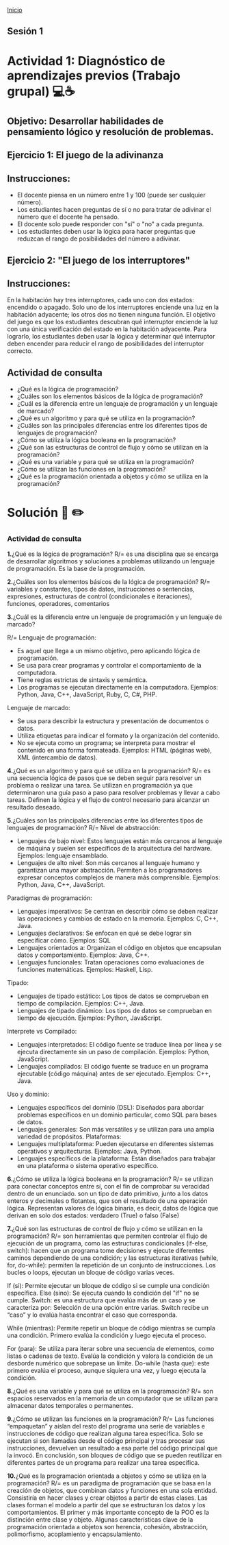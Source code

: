 <!-- No borrar o modificar -->
[Inicio](./index.md)

## Sesión 1 


<!-- Su documentación aquí -->
# Actividad 1: Diagnóstico de aprendizajes previos (Trabajo grupal) :computer::coffee:
## Objetivo: Desarrollar habilidades de pensamiento lógico y resolución de problemas.

## Ejercicio 1: El juego de la adivinanza

## Instrucciones:

- El docente piensa en un número entre 1 y 100 (puede ser cualquier número).
- Los estudiantes hacen preguntas de sí o no para tratar de adivinar el número que el docente ha pensado.
- El docente solo puede responder con "sí" o "no" a cada pregunta.
- Los estudiantes deben usar la lógica para hacer preguntas que reduzcan el rango de posibilidades del número a adivinar.

## Ejercicio 2: "El juego de los interruptores"

## Instrucciones:

En la habitación hay tres interruptores, cada uno con dos estados: encendido o apagado.
Solo uno de los interruptores enciende una luz en la habitación adyacente; los otros dos no tienen ninguna función.
El objetivo del juego es que los estudiantes descubran qué interruptor enciende la luz con una única verificación del estado en la habitación adyacente.
Para lograrlo, los estudiantes deben usar la lógica y determinar qué interruptor deben encender para reducir el rango de posibilidades del interruptor correcto.


## Actividad de consulta

- ¿Qué es la lógica de programación?
- ¿Cuáles son los elementos básicos de la lógica de programación?
- ¿Cuál es la diferencia entre un lenguaje de programación y un lenguaje de marcado?
- ¿Qué es un algoritmo y para qué se utiliza en la programación?
- ¿Cuáles son las principales diferencias entre los diferentes tipos de lenguajes de programación?
- ¿Cómo se utiliza la lógica booleana en la programación?
- ¿Qué son las estructuras de control de flujo y cómo se utilizan en la programación?
- ¿Qué es una variable y para qué se utiliza en la programación?
- ¿Cómo se utilizan las funciones en la programación?
- ¿Qué es la programación orientada a objetos y cómo se utiliza en la programación?


# Solución :notebook_with_decorative_cover: :pencil2:

### Actividad de consulta
**1.**¿Qué es la lógica de programación?
R/= es una disciplina que se encarga de desarrollar algoritmos y soluciones a problemas utilizando un lenguaje de programación. Es la base de la programación.

**2.**¿Cuáles son los elementos básicos de la lógica de programación?
R/= variables y constantes, tipos de datos, instrucciones o sentencias, expresiones, estructuras de control (condicionales e iteraciones), funciones, operadores, comentarios

**3.**¿Cuál es la diferencia entre un lenguaje de programación y un lenguaje de marcado?

R/= Lenguaje de programación:

- Es aquel que llega a un mismo objetivo, pero aplicando lógica de programación.
- Se usa para crear programas y controlar el comportamiento de la computadora.
- Tiene reglas estrictas de sintaxis y semántica.
- Los programas se ejecutan directamente en la computadora.
Ejemplos: Python, Java, C++, JavaScript, Ruby, C, C#, PHP.

Lenguaje de marcado:

- Se usa para describir la estructura y presentación de documentos o datos.
- Utiliza etiquetas para indicar el formato y la organización del contenido.
- No se ejecuta como un programa; se interpreta para mostrar el contenido en una forma formateada.
Ejemplos: HTML (páginas web), XML (intercambio de datos).

**4.**¿Qué es un algoritmo y para qué se utiliza en la programación?
R/= es una secuencia lógica de pasos que se deben seguir para resolver un problema o realizar una tarea. Se utilizan en programación ya que determinaron una guía paso a paso para resolver problemas y llevar a cabo tareas. Definen la lógica y el flujo de control necesario para alcanzar un resultado deseado. 

**5.**¿Cuáles son las principales diferencias entre los diferentes tipos de lenguajes de programación?
R/=
 Nivel de abstracción:
- Lenguajes de bajo nivel: Estos lenguajes están más cercanos al lenguaje de máquina y suelen ser específicos de la arquitectura del hardware. Ejemplos: lenguaje ensamblado.
- Lenguajes de alto nivel: Son más cercanos al lenguaje humano y garantizan una mayor abstracción. Permiten a los programadores expresar conceptos complejos de manera más comprensible. Ejemplos: Python, Java, C++, JavaScript.

Paradigmas de programación:
- Lenguajes imperativos: Se centran en describir cómo se deben realizar las operaciones y cambios de estado en la memoria. Ejemplos: C, C++, Java.
- Lenguajes declarativos: Se enfocan en qué se debe lograr sin especificar cómo. Ejemplos: SQL
- Lenguajes orientados a: Organizan el código en objetos que encapsulan datos y comportamiento. Ejemplos: Java, C++.
- Lenguajes funcionales: Tratan operaciones como evaluaciones de funciones matemáticas. Ejemplos: Haskell, Lisp.

Tipado:
- Lenguajes de tipado estático: Los tipos de datos se comprueban en tiempo de compilación. Ejemplos: C++, Java.
- Lenguajes de tipado dinámico: Los tipos de datos se comprueban en tiempo de ejecución. Ejemplos: Python, JavaScript.

Interprete vs Compilado:
- Lenguajes interpretados: El código fuente se traduce línea por línea y se ejecuta directamente sin un paso de compilación. Ejemplos: Python, JavaScript.
- Lenguajes compilados: El código fuente se traduce en un programa ejecutable (código máquina) antes de ser ejecutado. Ejemplos: C++, Java.

Uso y dominio:
- Lenguajes específicos del dominio (DSL): Diseñados para abordar problemas específicos en un dominio particular, como SQL para bases de datos.
- Lenguajes generales: Son más versátiles y se utilizan para una amplia variedad de propósitos.
Plataformas:
- Lenguajes multiplataforma: Pueden ejecutarse en diferentes sistemas operativos y arquitecturas. Ejemplos: Java, Python.
- Lenguajes específicos de la plataforma: Están diseñados para trabajar en una plataforma o sistema operativo específico.

**6.**¿Cómo se utiliza la lógica booleana en la programación?
R/= se utilizan para conectar conceptos entre sí, con el fin de comprobar su veracidad dentro de un enunciado. son un tipo de dato primitivo, junto a los datos enteros y decimales o flotantes, que son el resultado de una operación lógica. Representan valores de lógica binaria, es decir, datos de lógica que derivan en solo dos estados: verdadero (True) o falso (False)

**7.**¿Qué son las estructuras de control de flujo y cómo se utilizan en la programación?
R/= son herramientas que permiten controlar el flujo de ejecución de un programa, como las estructuras condicionales (if-else, switch): hacen que un programa tome decisiones y ejecute diferentes caminos dependiendo de una condición; y las estructuras iterativas (while, for, do-while): permiten la repetición de un conjunto de instrucciones. Los bucles o loops, ejecutan un bloque de código varias veces.

If (si): Permite ejecutar un bloque de código si se cumple una condición específica.
Else (sino): Se ejecuta cuando la condición del "if" no se cumple.
Switch: es una estructura que evalúa más de un caso y se caracteriza por: Selección de una opción entre varias. Switch recibe un “caso” y lo evalúa hasta encontrar el caso que corresponda.

While (mientras): Permite repetir un bloque de código mientras se cumpla una condición. Primero evalúa la condición y luego ejecuta el proceso.

For (para): Se utiliza para iterar sobre una secuencia de elementos, como listas o cadenas de texto. Evalúa la condición y valora la condición de un desborde numérico que sobrepase un límite.
Do-while (hasta que): este primero evalúa el proceso, aunque siquiera una vez, y luego ejecuta la condición. 

**8.**¿Qué es una variable y para qué se utiliza en la programación?
R/= son espacios reservados en la memoria de un computador que se utilizan para almacenar datos temporales o permanentes.

**9.**¿Cómo se utilizan las funciones en la programación?
R/= Las funciones “empaquetan” y aíslan del resto del programa una serie de variables e instrucciones de código que realizan alguna tarea específica. Solo se ejecutan si son llamadas desde el código principal y tras procesar sus instrucciones, devuelven un resultado a esa parte del código principal que la invocó. En conclusión, son bloques de código que se pueden reutilizar en diferentes partes de un programa para realizar una tarea específica. 

**10.**¿Qué es la programación orientada a objetos y cómo se utiliza en la programación?
R/= es un paradigma de programación que se basa en la creación de objetos, que combinan datos y funciones en una sola entidad. Consistiría en hacer clases y crear objetos a partir de estas clases. Las clases forman el modelo a partir del que se estructuran los datos y los comportamientos. El primer y más importante concepto de la POO es la distinción entre clase y objeto. Algunas características clave de la programación orientada a objetos son herencia, cohesión, abstracción, polimorfismo, acoplamiento y encapsulamiento.








